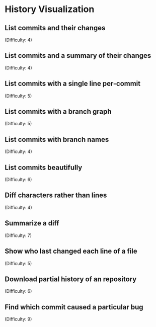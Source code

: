 # History Visualization
## List commits and their changes
(Difficulty: 4)

## List commits and a summary of their changes
(Difficulty: 4)

## List commits with a single line per-commit
(Difficulty: 5)

## List commits with a branch graph
(Difficulty: 5)

## List commits with branch names
(Difficulty: 4)

## List commits beautifully
(Difficulty: 6)

## Diff characters rather than lines
(Difficulty: 4)

## Summarize a diff
(Difficulty: 7)

## Show who last changed each line of a file
(Difficulty: 5)

## Download partial history of an repository
(Difficulty: 6)

## Find which commit caused a particular bug
(Difficulty: 9)
